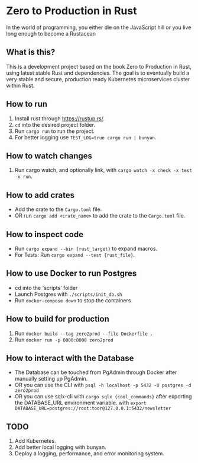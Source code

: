 # Zero to Production in Rust

In the world of programming, you either die on the JavaScript hill or you live long enough to become a Rustacean

## What is this?

This is a development project based on the book Zero to Production in Rust, using latest stable Rust and
dependencies. The goal is to eventually build a very stable and secure, production ready Kubernetes microservices
cluster within Rust.

## How to run

1. Install rust through https://rustup.rs/.
2. `cd` into the desired project folder.
3. Run `cargo run` to run the project.
4. For better logging use `TEST_LOG=true cargo run | bunyan`.

## How to watch changes

1. Run cargo watch, and optionally link, with `cargo watch -x check -x test -x run`.

## How to add crates

- Add the crate to the `Cargo.toml` file.
- OR run `cargo add <crate_name>` to add the crate to the `Cargo.toml` file.

## How to inspect code

- Run `cargo expand --bin {rust_target}` to expand macros.
- For Tests: Run `cargo expand --test {rust_file}`.

## How to use Docker to run Postgres

- cd into the 'scripts' folder
- Launch Postgres with `./scripts/init_db.sh`
- Run `docker-compose down` to stop the containers

## How to build for production

1. Run `docker build --tag zero2prod --file Dockerfile .`
2. Run `docker run -p 8000:8000 zero2prod`

## How to interact with the Database

- The Database can be touched from PgAdmin through Docker after manually setting up PgAdmin.
- OR you can use the CLI with `psql -h localhost -p 5432 -U postgres -d zero2prod`
- OR you can use sqlx-cli with `cargo sqlx {cool_commands}` after exporting the DATABASE_URL environment variable.
  with `export DATABASE_URL=postgres://root:toor@127.0.0.1:5432/newsletter`

## TODO

1. Add Kubernetes.
2. Add better local logging with bunyan.
3. Deploy a logging, performance, and error monitoring system.